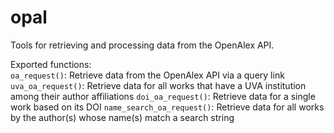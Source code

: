# opal
Tools for retrieving and processing data from the OpenAlex API.

Exported functions:  
`oa_request()`: Retrieve data from the OpenAlex API via a query link  
`uva_oa_request()`: Retrieve data for all works that have a UVA institution among their author affiliations
`doi_oa_request()`: Retrieve data for a single work based on its DOI
`name_search_oa_request()`: Retrieve data for all works by the author(s) whose name(s) match a search string
